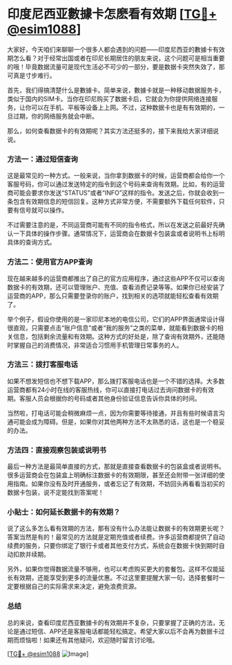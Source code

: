 # 印度尼西亚數據卡怎麽看有效期 [[TG💪+ @esim1088](https://t.me/s/esim1088)]

大家好，今天咱们来聊聊一个很多人都会遇到的问题——印度尼西亚的數據卡有效期怎么看？对于经常出国或者在印尼长期居住的朋友来说，这个问题可是相当重要的哦！毕竟数据流量可是现代生活必不可少的一部分，要是数据卡突然失效了，那可真是寸步难行。

首先，我们得搞清楚什么是數據卡。简单来说，數據卡就是一种移动数据服务卡，类似于国内的SIM卡。当你在印尼购买了数据卡后，它就会为你提供网络连接服务，让你可以在手机、平板等设备上上网。不过，这种数据卡也是有有效期的，一旦过期，你的网络服务就会中断。

那么，如何查看数据卡的有效期呢？其实方法还挺多的，接下来我给大家详细说说。

### 方法一：通过短信查询

这是最常见的一种方式。一般来说，当你拿到数据卡的时候，运营商都会给你一个客服号码，你可以通过发送特定的指令到这个号码来查询有效期。比如，有的运营商可能会要求你发送“STATUS”或者“INFO”这样的指令。发送之后，你就会收到一条包含有效期信息的短信回复。这种方式非常方便，不需要额外下载任何软件，只要有信号就可以操作。

不过需要注意的是，不同运营商可能有不同的指令格式，所以在发送之前最好先确认一下具体的操作步骤。通常情况下，运营商会在数据卡包装盒或者说明书上标明具体的查询方式。

### 方法二：使用官方APP查询

现在越来越多的运营商都推出了自己的官方应用程序，通过这些APP不仅可以查询数据卡的有效期，还可以管理账户、充值、查看消费记录等等。如果你已经安装了运营商的APP，那么只需要登录你的账户，找到相关的选项就能轻松查看有效期了。

举个例子，假设你使用的是一家印尼本地的电信公司，它们的APP界面通常设计得很直观，只需要点击“账户信息”或者“我的服务”之类的菜单，就能看到数据卡的相关信息，包括剩余流量和有效期。这种方式的好处是，除了查询有效期外，还能随时掌握自己的消费情况，非常适合习惯用手机管理日常事务的人。

### 方法三：拨打客服电话

如果不想发短信也不想下载APP，那么拨打客服电话也是一个不错的选择。大多数运营商都有24小时在线的客服热线，你可以直接打电话过去询问数据卡的有效期。客服人员会根据你的号码或者其他身份验证信息告诉你具体的时间。

当然啦，打电话可能会稍微麻烦一点，因为你需要等待接通，并且有些时候语言沟通可能会成为障碍。但是，如果你对其他两种方法不太熟悉的话，这也是一个稳妥的办法。

### 方法四：直接观察包装或说明书

最后一种方法是最简单直接的方式，那就是直接查看数据卡的包装盒或者说明书。很多运营商会在包装盒上明确标注数据卡的有效期限，甚至还会附带一张详细的使用指南。如果你没有及时开通服务，或者忘记了有效期，不妨回头再看看当初买的数据卡包装，说不定能找到答案呢！

### 小贴士：如何延长数据卡的有效期？

说了这么多怎么看有效期的方法，那有没有什么办法能让数据卡的有效期更长呢？答案当然是有的！最常见的方法就是定期充值或者续费。许多运营商都提供了自动续费的服务，只要你绑定了银行卡或者其他支付方式，系统会在数据卡快到期时自动扣款并续期。

另外，如果你觉得数据流量不够用，也可以考虑购买更大的套餐包。这样不仅能延长有效期，还能享受到更多的流量优惠。不过这里要提醒大家一句，选择套餐时一定要根据自己的实际需求来决定，避免浪费资源。

### 总结

总的来说，查看印度尼西亚數據卡的有效期并不复杂，只要掌握了正确的方法，无论是通过短信、APP还是客服电话都能轻松搞定。希望大家以后不会再为数据卡过期而烦恼啦！如果还有其他疑问，欢迎随时留言讨论哦。

[[TG💪+ @esim1088](https://t.me/s/esim1088) ![Image](https://i.postimg.cc/4NQfJmqS/Snipaste-2025-05-13-00-14-12.png)]